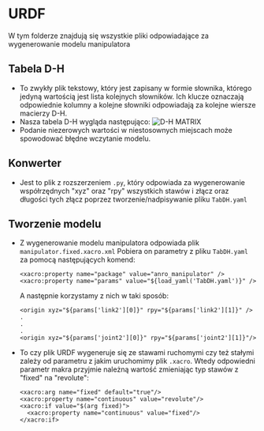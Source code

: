 # URDF
W tym folderze znajdują się wszystkie pliki odpowiadające za wygenerowanie modelu manipulatora
## Tabela D-H
- To zwykły plik tekstowy, który jest zapisany w formie słownika, którego jedyną wartością jest lista kolejnych słowników. 
Ich klucze oznaczają odpowiednie kolumny a kolejne słowniki odpowiadają za kolejne wiersze macierzy D-H.
- Nasza tabela D-H wygląda następująco:
![D-H MATRIX](./docs/DHmatrix.png)
- Podanie niezerowych wartości w niestosownych miejscach może spowodować błędne wczytanie modelu.
## Konwerter
- Jest to plik z rozszerzeniem `.py`, który odpowiada za wygenerowanie współrzędnych "xyz" oraz "rpy" wszystkich stawów i złącz oraz długości tych złącz poprzez 
  tworzenie/nadpisywanie pliku `TabDH.yaml`
## Tworzenie modelu
- Z wygenerowanie modelu manipulatora odpowiada plik `manipulator.fixed.xacro.xml` Pobiera on parametry z pliku `TabDH.yaml` za pomocą następujących komend:
  ```
  <xacro:property name="package" value="anro_manipulator" />
  <xacro:property name="params" value="${load_yaml('TabDH.yaml')}" />
  ```
  A następnie korzystamy z nich w taki sposób:
  ```
  <origin xyz="${params['link2'][0]}" rpy="${params['link2'][1]}" />
  .
  .
  .
  <origin xyz="${params['joint2'][0]}" rpy="${params['joint2'][1]}"/>
  ```
- To czy plik URDF wygeneruje się ze stawami ruchomymi czy też stałymi zależy od parametru z jakim uruchomimy plik `.xacro`. 
  Wtedy odpowiedni parametr makra przyjmie należną wartość zmieniając typ stawów z "fixed" na "revolute":
  ```
  <xacro:arg name="fixed" default="true"/>
  <xacro:property name="continuous" value="revolute"/>
  <xacro:if value="$(arg fixed)">
    <xacro:property name="continuous" value="fixed"/>
  </xacro:if>
  ```
  
